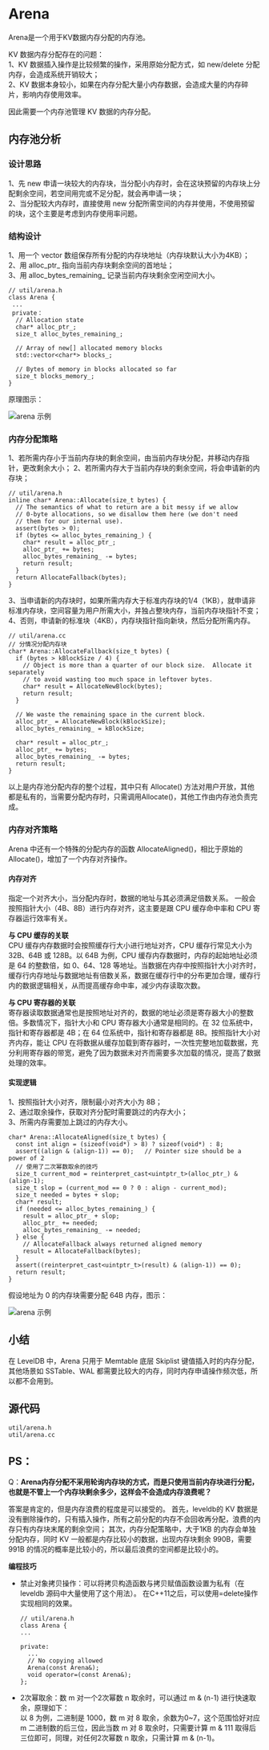 # Arena

Arena是一个用于KV数据内存分配的内存池。  

KV 数据内存分配存在的问题：  
1、KV 数据插入操作是比较频繁的操作，采用原始分配方式，如 new/delete 分配内存，会造成系统开销较大；  
2、KV 数据本身较小，如果在内存分配大量小内存数据，会造成大量的内存碎片，影响内存使用效率。   
  
因此需要一个内存池管理 KV 数据的内存分配。

## 内存池分析

### 设计思路
1、先 new 申请一块较大的内存块，当分配小内存时，会在这块预留的内存块上分配剩余空间，若空间用完或不足分配，就会再申请一块；  
2、当分配较大内存时，直接使用 new 分配所需空间的内存并使用，不使用预留的块，这个主要是考虑到内存使用率问题。

### 结构设计    
1、用一个 vector 数组保存所有分配的内存块地址（内存块默认大小为4KB）；   
2、用 alloc_ptr_ 指向当前内存块剩余空间的首地址；   
3、用 alloc_bytes_remaining_ 记录当前内存块剩余空闲空间大小。
```
// util/arena.h
class Arena {
 ...
 private：
  // Allocation state
  char* alloc_ptr_;
  size_t alloc_bytes_remaining_;

  // Array of new[] allocated memory blocks
  std::vector<char*> blocks_;

  // Bytes of memory in blocks allocated so far
  size_t blocks_memory_;
}
```
原理图示：

![arena 示例](../img/arena.png "arena")

### 内存分配策略
1、若所需内存小于当前内存块的剩余空间，由当前内存块分配，并移动内存指针，更改剩余大小；
2、若所需内存大于当前内存块的剩余空间，将会申请新的内存块；
```
// util/arena.h
inline char* Arena::Allocate(size_t bytes) {
  // The semantics of what to return are a bit messy if we allow
  // 0-byte allocations, so we disallow them here (we don't need
  // them for our internal use).
  assert(bytes > 0);
  if (bytes <= alloc_bytes_remaining_) {
    char* result = alloc_ptr_;
    alloc_ptr_ += bytes;
    alloc_bytes_remaining_ -= bytes;
    return result;
  }
  return AllocateFallback(bytes);
}
```
3、当申请新的内存块时，如果所需内存大于标准内存块的1/4（1KB），就申请非标准内存块，空间容量为用户所需大小，并独占整块内存，当前内存块指针不变；
4、否则，申请新的标准块（4KB），内存块指针指向新块，然后分配所需内存。
```
// util/arena.cc
// 分情况分配内存块
char* Arena::AllocateFallback(size_t bytes) {
  if (bytes > kBlockSize / 4) {
    // Object is more than a quarter of our block size.  Allocate it separately
    // to avoid wasting too much space in leftover bytes.
    char* result = AllocateNewBlock(bytes);
    return result;
  }

  // We waste the remaining space in the current block.
  alloc_ptr_ = AllocateNewBlock(kBlockSize);
  alloc_bytes_remaining_ = kBlockSize;

  char* result = alloc_ptr_;
  alloc_ptr_ += bytes;
  alloc_bytes_remaining_ -= bytes;
  return result;
}
```
以上是内存池分配内存的整个过程，其中只有 Allocate() 方法对用户开放，其他都是私有的，当需要分配内存时，只需调用Allocate()，其他工作由内存池负责完成。  

### 内存对齐策略   
Arena 中还有一个特殊的分配内存的函数 AllocateAligned()，相比于原始的 Allocate()，增加了一个内存对齐操作。   

#### 内存对齐
指定一个对齐大小，当分配内存时，数据的地址与其必须满足倍数关系。
一般会按照指针大小（4B、8B）进行内存对齐，这主要是跟 CPU 缓存命中率和 CPU 寄存器运行效率有关。   

**与 CPU 缓存的关联**   
CPU 缓存内存数据时会按照缓存行大小进行地址对齐，CPU 缓存行常见大小为 32B、64B 或 128B。以 64B 为例，CPU 缓存内存数据时，内存的起始地址必须是 64 的整数倍，如 0、64、128 等地址。当数据在内存中按照指针大小对齐时，缓存行内存地址与数据地址有倍数关系，数据在缓存行中的分布更加合理，缓存行内的数据逻辑相关，从而提高缓存命中率，减少内存读取次数。   

**与 CPU 寄存器的关联**   
寄存器读取数据通常也是按照地址对齐的，数据的地址必须是寄存器大小的整数倍。多数情况下，指针大小和 CPU 寄存器大小通常是相同的。在 32 位系统中，指针和寄存器都是 4B；在 64 位系统中，指针和寄存器都是 8B。按照指针大小对齐内存，能让 CPU 在将数据从缓存加载到寄存器时，一次性完整地加载数据，充分利用寄存器的带宽，避免了因为数据未对齐而需要多次加载的情况，提高了数据处理的效率。   

#### 实现逻辑
1、按照指针大小对齐，限制最小对齐大小为 8B；   
2、通过取余操作，获取对齐分配时需要跳过的内存大小；  
3、所需内存需要加上跳过的内存大小。  
```
char* Arena::AllocateAligned(size_t bytes) {
  const int align = (sizeof(void*) > 8) ? sizeof(void*) : 8;
  assert((align & (align-1)) == 0);   // Pointer size should be a power of 2
  // 使用了二次幂数取余的技巧
  size_t current_mod = reinterpret_cast<uintptr_t>(alloc_ptr_) & (align-1);
  size_t slop = (current_mod == 0 ? 0 : align - current_mod);
  size_t needed = bytes + slop;
  char* result;
  if (needed <= alloc_bytes_remaining_) {
    result = alloc_ptr_ + slop;
    alloc_ptr_ += needed;
    alloc_bytes_remaining_ -= needed;
  } else {
    // AllocateFallback always returned aligned memory
    result = AllocateFallback(bytes);
  }
  assert((reinterpret_cast<uintptr_t>(result) & (align-1)) == 0);
  return result;
}
```
假设地址为 0 的内存块需要分配 64B 内存，图示：

![arena 示例](../img/memoryAlign.png "align")

## 小结
在 LevelDB 中，Arena 只用于 Memtable 底层 Skiplist 键值插入时的内存分配，其他场景如 SSTable、WAL 都需要比较大的内存，同时内存申请操作频次低，所以都不会用到。

## 源代码
```
util/arena.h 
util/arena.cc
```
## PS： 
Q：**Arena内存分配不采用轮询内存块的方式，而是只使用当前内存块进行分配，也就是不管上一个内存块剩余多少，这样会不会造成内存浪费呢？**  

答案是肯定的，但是内存浪费的程度是可以接受的。
首先，leveldb的 KV 数据是没有删除操作的，只有插入操作，所有之前分配的内存不会回收再分配，浪费的内存只有内存块末尾的剩余空间；
其次，内存分配策略中，大于1KB 的内存会单独分配内存，同时 KV 一般都是内存比较小的数据，出现内存块剩余 990B，需要 991B 的情况的概率是比较小的，所以最后浪费的空间都是比较小的。

**编程技巧**    
- 禁止对象拷贝操作：可以将拷贝构造函数与拷贝赋值函数设置为私有（在 leveldb 源码中大量使用了这个用法）。
在C++11之后，可以使用=delete操作实现相同的效果。
  ```
  // util/arena.h
  class Arena {
  ...

  private:
    ...
    // No copying allowed
    Arena(const Arena&);
    void operator=(const Arena&);
  };
  ```
- 2次幂取余：数 m 对一个2次幂数 n 取余时，可以通过 m & (n-1) 进行快速取余，原理如下：   
以 8 为例，二进制是 1000，数 m 对 8 取余，余数为0~7，这个范围恰好对应 m 二进制数的后三位，因此当数 m 对 8 取余时，只需要计算 m & 111 取得后三位即可，同理，对任何2次幂数 n 取余，只需计算 m & (n-1)。